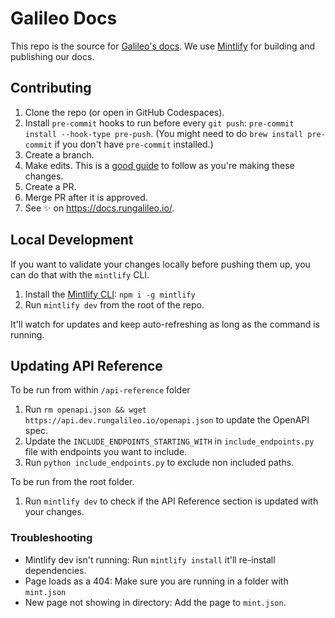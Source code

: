 # Galileo Docs

This repo is the source for [Galileo's docs](https://v2docs.galileo.ai/). We use [Mintlify](https://mintlify.com/) for building and publishing our docs.

## Contributing

1. Clone the repo (or open in GitHub Codespaces).
2. Install `pre-commit` hooks to run before every `git push`: `pre-commit install --hook-type pre-push`. (You might need to do `brew install pre-commit` if you don't have `pre-commit` installed.)
3. Create a branch.
4. Make edits. This is a [good guide](https://docs.google.com/document/d/1NdxuFY4kzF-gSuco0HDuk0Qydct0Y0YrhJrjz6Itcvg/edit) to follow as you're making these changes.
5. Create a PR.
6. Merge PR after it is approved.
7. See ✨ on https://docs.rungalileo.io/.

## Local Development

If you want to validate your changes locally before pushing them up, you can do that with the `mintlify` CLI.

1. Install the [Mintlify CLI](https://www.npmjs.com/package/mintlify): `npm i -g mintlify`
2. Run `mintlify dev` from the root of the repo.

It'll watch for updates and keep auto-refreshing as long as the command is running.

## Updating API Reference

To be run from within `/api-reference` folder

1. Run `rm openapi.json && wget https://api.dev.rungalileo.io/openapi.json` to update the OpenAPI spec.
2. Update the `INCLUDE_ENDPOINTS_STARTING_WITH` in `include_endpoints.py` file with endpoints you want to include.
3. Run `python include_endpoints.py` to exclude non included paths.

To be run from the root folder.

1. Run `mintlify dev` to check if the API Reference section is updated with your changes.

### Troubleshooting

- Mintlify dev isn't running: Run `mintlify install` it'll re-install dependencies.
- Page loads as a 404: Make sure you are running in a folder with `mint.json`
- New page not showing in directory: Add the page to `mint.json`.
